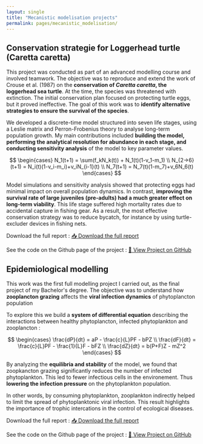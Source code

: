 ```yaml
---
layout: single
title: "Mecanistic modelisation projects"
permalink: pages/mecanistic_modelisation/
---
```


<!-- Load MathJax -->
<script src="https://polyfill.io/v3/polyfill.min.js?features=es6"></script>
<script id="MathJax-script" async
  src="https://cdn.jsdelivr.net/npm/mathjax@3/es5/tex-mml-chtml.js">
</script>

## Conservation strategie for Loggerhead turtle (Caretta caretta)

This project was conducted as part of an advanced modelling course and involved teamwork. The objective was to reproduce and extend the work of Crouse et al. (1987) on the **conservation of *Caretta caretta*, the loggerhead sea turtle**. At the time, the species was threatened with extinction. The initial conservation plan focused on protecting turtle eggs, but it proved ineffective. The goal of this work was to **identify alternative strategies to ensure the survival of the species**.

We developed a discrete-time model structured into seven life stages, using a Leslie matrix and Perron-Frobenius theory to analyse long-term population growth. My main contributions included **building the model, performing the analytical resolution for abundance in each stage, and conducting sensitivity analysis** of the model to key parameter values.

$$
\begin{cases}
N_1(t+1) = \sum(f_kN_k(t)) + N_1(t)(1-v_1-m_1) \\
N_{2->6}(t+1) = N_i(t)(1-v_i-m_i)+v_iN_{i-1}(t) \\
N_7(t+1) = N_7(t)(1-m_7)+v_6N_6(t)
\end{cases}
$$

Model simulations and sensitivity analysis showed that protecting eggs had minimal impact on overall population dynamics. In contrast, **improving the survival rate of large juveniles (pre-adults) had a much greater effect on long-term viability**. This life stage suffered high mortality rates due to accidental capture in fishing gear. As a result, the most effective conservation strategy was to reduce bycatch, for instance by using turtle-excluder devices in fishing nets.

Download the full report : <a href="/assets/turtle_project.pdf" class="btn btn--primary" target="_blank">📥 Download the full report</a>

See the code on the Github page of the project : <a href="https://github.com/JulesMalavieille/Caretta_caretta_conservation" class="btn btn--primary" target="_blank">🔗 View Project on GitHub</a> 

## Epidemiological modelling 

This work was the first full modelling project I carried out, as the final project of my Bachelor's degree. The objective was to understand how **zooplancton grazing** affects the **viral infection dynamics** of phytoplancton population 

To explore this we build a **system of differential equation** describing the interactions between healthy phytoplancton, infected phytoplankton and zooplancton : 

$$
\begin{cases}
\frac{dP}{dt} = aP - \frac{c}{L}PF - bPZ \\
\frac{dF}{dt} = \frac{c}{L}PF - \frac{1}{L}F - bFZ \\
\frac{dZ}{dt} = b(P+F)Z - mZ^2
\end{cases}
$$

By analyzing the **equilibria and stability** of the model, we found that zoopkancton grazing significantly reduces the number of infected phytoplankton. This led to fewer infectious cells in the environement. Thus **lowering the infection pressure** on the phytoplankton population.

In other words, by consuming phytoplankton, zooplankton indirectly helped to limit the spread of phytoplanktonic viral infection. This result highlights the importance of trophic intercations in the control of ecological diseases.

Download the full report : <a href="/assets/epidemiologic_model.pdf" class="btn btn--primary" target="_blank">📥 Download the full report</a>

See the code on the Github page of the project : <a href="https://github.com/JulesMalavieille/Epidemiological-modelling" class="btn btn--primary" target="_blank">🔗 View Project on GitHub</a> 








